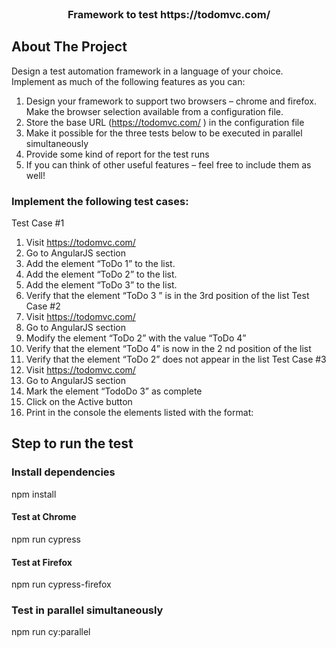 <div id="top"></div>

<!-- PROJECT LOGO -->
<br />
<div align="center">
   <h3 align="center">Framework to test https://todomvc.com/</h3>
</div>

<!-- ABOUT THE PROJECT -->
## About The Project

Design a test automation framework in a language of your choice. Implement as much of the
following features as you can:
1. Design your framework to support two browsers – chrome and firefox. Make the browser
selection available from a configuration file.
2. Store the base URL (https://todomvc.com/ ) in the configuration file
3. Make it possible for the three tests below to be executed in parallel simultaneously
4. Provide some kind of report for the test runs
5. If you can think of other useful features – feel free to include them as well!

### Implement the following test cases:
Test Case #1
1. Visit https://todomvc.com/
2. Go to AngularJS section
3. Add the element “ToDo 1” to the list.
4. Add the element “ToDo 2” to the list.
5. Add the element “ToDo 3” to the list.
6. Verify that the element “ToDo 3 ” is in the 3rd position of the list
Test Case #2
1. Visit https://todomvc.com/
2. Go to AngularJS section
3. Modify the element “ToDo 2” with the value “ToDo 4”
4. Verify that the element “ToDo 4” is now in the 2 nd position of the list
5. Verify that the element “ToDo 2” does not appear in the list
Test Case #3
1. Visit https://todomvc.com/
2. Go to AngularJS section
3. Mark the element “TodoDo 3” as complete
4. Click on the Active button
5. Print in the console the elements listed with the format:


## Step to run the test

### Install dependencies
npm install

#### Test at Chrome 
npm run cypress

#### Test at Firefox
npm run cypress-firefox

### Test in parallel simultaneously
npm run cy:parallel



